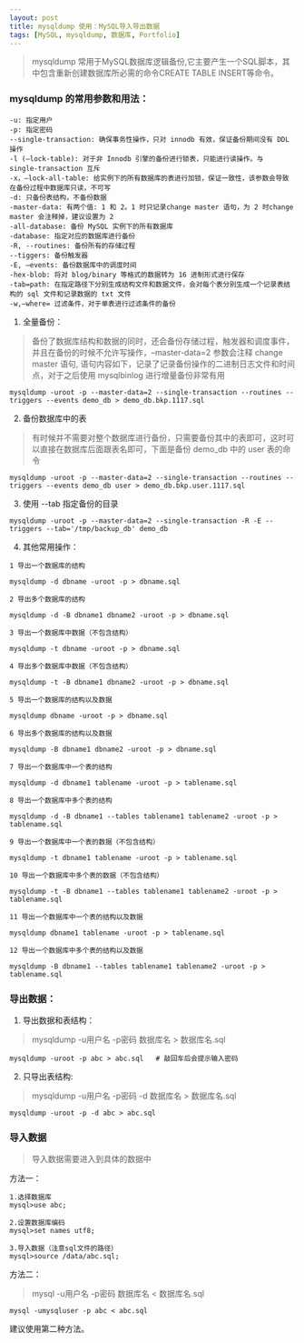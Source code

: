 ```yaml
---
layout: post
title: mysqldump 使用：MySQL导入导出数据
tags: [MySQL, mysqldump, 数据库, Portfolio]
---
```


>  mysqldump 常用于MySQL数据库逻辑备份,它主要产生一个SQL脚本，其中包含重新创建数据库所必需的命令CREATE TABLE INSERT等命令。

### mysqldump 的常用参数和用法：

```
-u: 指定用户
-p: 指定密码
--single-transaction: 确保事务性操作，只对 innodb 有效，保证备份期间没有 DDL 操作
-l (–lock-table): 对于非 Innodb 引擎的备份进行锁表，只能进行读操作。与 single-transaction 互斥
-x，–lock-all-table: 给实例下的所有数据库的表进行加锁，保证一致性，该参数会导致在备份过程中数据库只读，不可写
-d: 只备份表结构，不备份数据
-master-data: 有两个值: 1 和 2。1 时只记录change master 语句，为 2 时change master 会注释掉，建议设置为 2
-all-database: 备份 MySQL 实例下的所有数据库
-database: 指定对应的数据库进行备份
-R, --routines: 备份所有的存储过程
--tiggers: 备份触发器
-E, –events: 备份数据库中的调度时间
-hex-blob: 将对 blog/binary 等格式的数据转为 16 进制形式进行保存
-tab=path: 在指定路径下分别生成结构文件和数据文件，会对每个表分别生成一个记录表结构的 sql 文件和记录数据的 txt 文件
-w,–where= 过滤条件，对于单表进行过滤条件的备份
```

1. 全量备份：
> 备份了数据库结构和数据的同时，还会备份存储过程，触发器和调度事件，并且在备份的时候不允许写操作，–master-data=2 参数会注释 change master 语句, 语句内容如下，记录了记录备份操作的二进制日志文件和时间点，对于之后使用 mysqlbinlog 进行增量备份非常有用
```
mysqldump -uroot -p --master-data=2 --single-transaction --routines --triggers --events demo_db > demo_db.bkp.1117.sql
```
2. 备份数据库中的表
> 有时候并不需要对整个数据库进行备份，只需要备份其中的表即可，这时可以直接在数据库后面跟表名即可，下面是备份 demo_db 中的 user 表的命令

```
mysqldump -uroot -p --master-data=2 --single-transaction --routines --triggers --events demo_db user > demo_db.bkp.user.1117.sql
```
3. 使用 --tab 指定备份的目录

```
mysqldump -uroot -p --master-data=2 --single-transaction -R -E --triggers --tab='/tmp/backup_db' demo_db
```

4. 其他常用操作：


```
1 导出一个数据库的结构

mysqldump -d dbname -uroot -p > dbname.sql

2 导出多个数据库的结构

mysqldump -d -B dbname1 dbname2 -uroot -p > dbname.sql

3 导出一个数据库中数据（不包含结构）

mysqldump -t dbname -uroot -p > dbname.sql

4 导出多个数据库中数据（不包含结构）

mysqldump -t -B dbname1 dbname2 -uroot -p > dbname.sql

5 导出一个数据库的结构以及数据

mysqldump dbname -uroot -p > dbname.sql

6 导出多个数据库的结构以及数据

mysqldump -B dbname1 dbname2 -uroot -p > dbname.sql

7 导出一个数据库中一个表的结构

mysqldump -d dbname1 tablename -uroot -p > tablename.sql

8 导出一个数据库中多个表的结构

mysqldump -d -B dbname1 --tables tablename1 tablename2 -uroot -p > tablename.sql

9 导出一个数据库中一个表的数据（不包含结构）

mysqldump -t dbname1 tablename -uroot -p > tablename.sql

10 导出一个数据库中多个表的数据（不包含结构）

mysqldump -t -B dbname1 --tables tablename1 tablename2 -uroot -p > tablename.sql

11 导出一个数据库中一个表的结构以及数据

mysqldump dbname1 tablename -uroot -p > tablename.sql

12 导出一个数据库中多个表的结构以及数据

mysqldump -B dbname1 --tables tablename1 tablename2 -uroot -p > tablename.sql
```


### 导出数据：

1. 导出数据和表结构：
> mysqldump -u用户名 -p密码 数据库名 > 数据库名.sql
```
mysqldump -uroot -p abc > abc.sql   # 敲回车后会提示输入密码
```

2. 只导出表结构:
> mysqldump -u用户名 -p密码 -d 数据库名 > 数据库名.sql

```
mysqldump -uroot -p -d abc > abc.sql
```

### 导入数据

> 导入数据需要进入到具体的数据中

方法一：

```
1.选择数据库
mysql>use abc;

2.设置数据库编码
mysql>set names utf8;

3.导入数据（注意sql文件的路径）
mysql>source /data/abc.sql;
```

方法二：
> mysql -u用户名 -p密码 数据库名 < 数据库名.sql

```
mysql -umysqluser -p abc < abc.sql
```

建议使用第二种方法。
